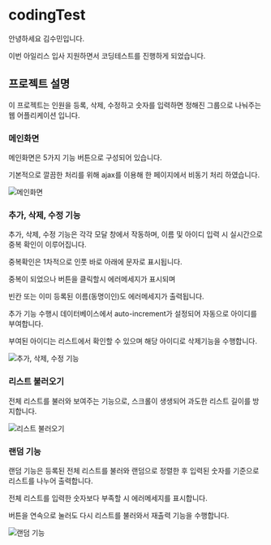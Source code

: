 # codingTest

안녕하세요 김수민입니다.

이번 아일리스 입사 지원하면서 코딩테스트를 진행하게 되었습니다.


## 프로젝트 설명

이 프로젝트는 인원을 등록, 삭제, 수정하고 숫자를 입력하면 정해진 그룹으로 나눠주는 웹 어플리케이션 입니다.


### 메인화면

메인화면은 5가지 기능 버튼으로 구성되어 있습니다.

기본적으로 깔끔한 처리를 위해 ajax를 이용해 한 페이지에서 비동기 처리 하였습니다.

![메인화면](https://github.com/Third0304/codingTest/assets/148541012/bd4d5b07-1823-478f-900d-4f60f82731ed)

### 추가, 삭제, 수정 기능

추가, 삭제, 수정 기능은 각각 모달 창에서 작동하며, 이름 및 아이디 입력 시 실시간으로 중복 확인이 이루어집니다.

중복확인은 1차적으로 인풋 바로 아래에 문자로 표시됩니다.

중복이 되었으나 버튼을 클릭할시 에러메세지가 표시되며

빈칸 또는 이미 등록된 이름(동명이인)도 에러메세지가 출력됩니다.

추가 기능 수행시 데이터베이스에서 auto-increment가 설정되어 자동으로 아이디를 부여합니다.

부여된 아이디는 리스트에서 확인할 수 있으며 해당 아이디로 삭제기능을 수행합니다.


![추가, 삭제, 수정 기능](https://github.com/Third0304/codingTest/assets/148541012/49a9cd45-ca22-4727-aade-d1e5c1170158)

### 리스트 불러오기

전체 리스트를 불러와 보여주는 기능으로, 스크롤이 생생되어 과도한 리스트 길이를 방지합니다.

![리스트 불러오기](https://github.com/Third0304/codingTest/assets/148541012/7402e8c9-875e-4fd5-84b6-cf940af30490)

### 랜덤 기능

랜덤 기능은 등록된 전체 리스트를 불러와 랜덤으로 정렬한 후 입력된 숫자를 기준으로 리스트를 나누어 출력합니다.

전체 리스트를 입력한 숫자보다 부족할 시 에러메세지를 표시합니다.

버튼을 연속으로 눌러도 다시 리스트를 불러와서 재출력 기능을 수행합니다.

![랜덤 기능](https://github.com/Third0304/codingTest/assets/148541012/eeb7ef5e-9126-479a-ae8d-48951e975f9f)
